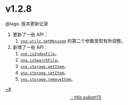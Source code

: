# v1.2.8

@tags: 版本更新记录

1. 更新了一些 API：
    1. [`vno.utils.getMessage`](/zh/api/utils.md "#h2-19") 的第二个参数类型有所调整。
1. 新增了一些 API：
    1. [`vno.isIndexFile`](/zh/api/vno.md "#h2-27")。
    1. [`vno.isSearchFile`](/zh/api/vno.md "#h2-29")。
    1. [`vno.storage.getItem`](/zh/api/storage.md "#h2-1")。
    1. [`vno.storage.setItem`](/zh/api/storage.md "#h2-2")。
    1. [`vno.storage.removeItem`](/zh/api/storage.md "#h2-3")。

[+#$$: title.substr(1) $$](/zh/releases/download.md)
